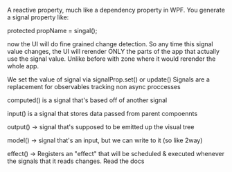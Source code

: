 
A reactive property, much like a dependency property in WPF. You generate a signal property like: 

protected propName = singal<type>(); 

now the UI will do fine grained change detection. So any time this signal value changes, the UI will rerender ONLY the parts of the app that actually use the signal value. Unlike before with zone where it would rerender the whole app.

We set the value of signal via signalProp.set() or update()
Signals are a replacement for observables tracking non async proccesses

computed() is a signal that's based off of another signal

input() is a signal that stores data passed from parent compoennts

output() -> signal that's supposed to be emitted up the visual tree

model() -> signal that's an input, but we can write to it (so like 2way)

effect() -> Registers an "effect" that will be scheduled & executed whenever the signals that it reads changes. Read the docs
